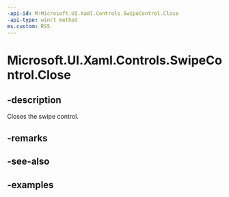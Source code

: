 ```yaml
---
-api-id: M:Microsoft.UI.Xaml.Controls.SwipeControl.Close
-api-type: winrt method
ms.custom: RS5
---
```

<!-- Method syntax.
public void SwipeControl.Close()
-->

# Microsoft.UI.Xaml.Controls.SwipeControl.Close


## -description

Closes the swipe control.


## -remarks


## -see-also


## -examples


